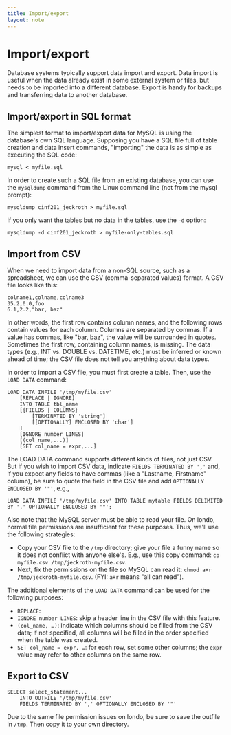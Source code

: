 ```yaml
---
title: Import/export
layout: note
---
```


# Import/export

Database systems typically support data import and export. Data import is useful when the data already exist in some external system or files, but needs to be imported into a different database. Export is handy for backups and transferring data to another database. 

## Import/export in SQL format

The simplest format to import/export data for MySQL is using the database's own SQL language. Supposing you have a SQL file full of table creation and data insert commands, "importing" the data is as simple as executing the SQL code:

```
mysql < myfile.sql
```

In order to create such a SQL file from an existing database, you can use the `mysqldump` command from the Linux command line (not from the mysql prompt):

```
mysqldump cinf201_jeckroth > myfile.sql
```

If you only want the tables but no data in the tables, use the `-d` option:

```
mysqldump -d cinf201_jeckroth > myfile-only-tables.sql
```

## Import from CSV

When we need to import data from a non-SQL source, such as a spreadsheet, we can use the CSV (comma-separated values) format. A CSV file looks like this:

```
colname1,colname,colname3
35.2,0.0,foo
6.1,2.2,"bar, baz"
```

In other words, the first row contains column names, and the following rows contain values for each column. Columns are separated by commas. If a value has commas, like "bar, baz", the value will be surrounded in quotes. Sometimes the first row, containing column names, is missing. The data types (e.g., INT vs. DOUBLE vs. DATETIME, etc.) must be inferred or known ahead of time; the CSV file does not tell you anything about data types.

In order to import a CSV file, you must first create a table. Then, use the `LOAD DATA` command:

```
LOAD DATA INFILE '/tmp/myfile.csv'
    [REPLACE | IGNORE]
    INTO TABLE tbl_name
    [{FIELDS | COLUMNS}
        [TERMINATED BY 'string']
        [[OPTIONALLY] ENCLOSED BY 'char']
    ]
    [IGNORE number LINES]
    [(col_name,...)]
    [SET col_name = expr,...]
```

The LOAD DATA command supports different kinds of files, not just CSV. But if you wish to import CSV data, indicate `FIELDS TERMINATED BY ','` and, if you expect any fields to have commas (like a "Lastname, Firstname" column), be sure to quote the field in the CSV file and add `OPTIONALLY ENCLOSED BY '"'`, e.g.,

```
LOAD DATA INFILE '/tmp/myfile.csv' INTO TABLE mytable FIELDS DELIMITED BY ',' OPTIONALLY ENCLOSED BY '"';
```

Also note that the MySQL server must be able to read your file. On londo, normal file permissions are insufficient for these purposes. Thus, we'll use the following strategies:

- Copy your CSV file to the `/tmp` directory; give your file a funny name so it does not conflict with anyone else's. E.g., use this copy command: `cp myfile.csv /tmp/jeckroth-myfile.csv`.
- Next, fix the permissions on the file so MySQL can read it: `chmod a+r /tmp/jeckroth-myfile.csv`. (FYI: `a+r` means "all can read").

The additional elements of the `LOAD DATA` command can be used for the following purposes:

- `REPLACE`: 
- `IGNORE number LINES`: skip a header line in the CSV file with this feature.
- `(col_name, …)`: indicate which columns should be filled from the CSV data; if not specified, all columns will be filled in the order specified when the table was created.
- `SET col_name = expr, …`: for each row, set some other columns; the `expr` value may refer to other columns on the same row.

## Export to CSV

```
SELECT select_statement...
    INTO OUTFILE '/tmp/myfile.csv'
    FIELDS TERMINATED BY ',' OPTIONALLY ENCLOSED BY '"'
```

Due to the same file permission issues on londo, be sure to save the outfile in `/tmp`. Then copy it to your own directory.